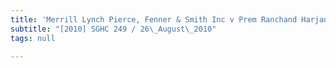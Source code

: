 ```yaml
---
title: 'Merrill Lynch Pierce, Fenner & Smith Inc v Prem Ranchand Harjani and another'
subtitle: "[2010] SGHC 249 / 26\_August\_2010"
tags: null

---
```


